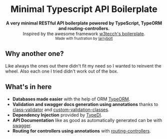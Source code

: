 <h1 align="center">Minimal Typescript API Boilerplate</h1>
<p align="center">
  <b>A very minimal RESTful API boilerplate powered by TypeScript, TypeORM and routing-controllers.</b></br>
  <span>Inspired by the awesome framework <a href="https://github.com/w3tecch/express-typescript-boilerplate/g">w3tecch's boilerplate</a>.</span></br>
  <sub>Made with frustration by <a href="https://github.com/larrybolt">larrybolt</a></sub>
</p>

## Why another one?

Like always the ones out there didn't fit my need so I wanted to reinvent the wheel.
Also each one I tried didn't work out of the box.

## What's in here

- **Databases made easier** with the help of ORM [TypeORM](https://github.com/typeorm/typeorm).
- **Validation and swagger docs generation using annotations** thanks to [class-validator](https://github.com/pleerock/class-validator) and [custom-validation-classes](https://github.com/pleerock/class-validator#custom-validation-classes).
- **Dependency Injection** provided by [TypeDI](https://github.com/pleerock/typedi).
- **API Documentation** like as good as automatically generated can be with [swagger](http://swagger.io/).
- **Routing for controllers using annotations** with [routing-controllers](https://github.com/pleerock/routing-controllers).
